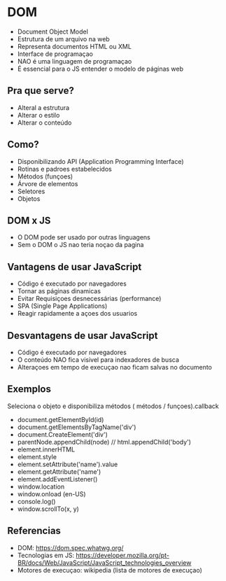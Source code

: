 
# DOM

- Document Object Model
- Estrutura de um arquivo na web
- Representa documentos HTML ou XML
- Interface de programaçao
- NAO é uma linguagem de programaçao
- É essencial para o JS entender o modelo de páginas web

## Pra que serve?

- Alteral a estrutura
- Alterar o estilo
- Alterar o conteúdo

## Como?

- Disponibilizando API (Application Programming Interface)
- Rotinas e padroes estabelecidos
- Métodos (funçoes)
- Árvore de elementos
- Seletores
- Objetos

 ## DOM x JS

 - O DOM pode ser usado por outras linguagens 
 - Sem o DOM o JS nao teria noçao da pagina

 ## Vantagens de usar JavaScript

 - Código é executado por navegadores
 - Tornar as páginas dinamicas
 - Evitar Requisiçoes desnecessárias (performance)
 - SPA (Single Page Applications)
 - Reagir rapidamente a açoes dos usuarios

## Desvantagens de usar JavaScript

- Código é executado por navegadores
- O conteúdo NAO fica visivel para indexadores de busca
- Alteraçoes em tempo de execuçao nao ficam salvas no documento

## Exemplos 

Seleciona o objeto e disponibiliza métodos ( métodos / funçoes).callback

- document.getElementById(id)
- document.getElementsByTagName('div')
- document.CreateElement('div')
- parentNode.appendChild(node) // html.appendChild('body')
- element.innerHTML
- element.style
- element.setAttribute('name').value
- element.getAttribute('name')
- element.addEventListener()
- window.location
- window.onload (en-US)
- console.log()
- window.scrollTo(x, y)

## Referencias 
- DOM: https://dom.spec.whatwg.org/
- Tecnologias em JS: https://developer.mozilla.org/pt-BR/docs/Web/JavaScript/JavaScript_technologies_overview
- Motores de execuçao: wikipedia (lista de motores de execuçao)


